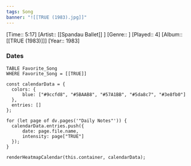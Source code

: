 ```yaml
---
tags: Song  
banner: "![[TRUE (1983).jpg]]"
---
```

[Time:: 5:17]
[Artist:: [[Spandau Ballet]] ]
[Genre:: ]
[Played:: 4]
[Album:: [[TRUE (1983)]]]
[Year:: 1983]
### Dates
````dataview
TABLE Favorite_Song
WHERE Favorite_Song = [[TRUE]]
````
  ```dataviewjs
const calendarData = { 
	colors: { 
		blue: ["#9ccfd8", "#5BAAB8", "#57A1BB", "#5da8c7", "#3e8fb0"] 
	}, 
	entries: [] 
}; 

for (let page of dv.pages('"Daily Notes"')) { 
	calendarData.entries.push({ 
		date: page.file.name, 
		intensity: page["TRUE"]
	}); 
} 

renderHeatmapCalendar(this.container, calendarData);
```

